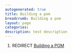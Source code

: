 ```yaml
---
autogenerated: true
title: Building a pom
breadcrumb: Building a pom
layout: page
categories: 
description: test description
---
```


1.  REDIRECT [Building a POM](Building_a_POM)
